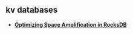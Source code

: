 ## kv databases

- **[Optimizing Space Amplification in RocksDB][rocksdb-cidr17]**

[rocksdb-cidr17]: optimizing-space-amplification-in-rocksdb.md